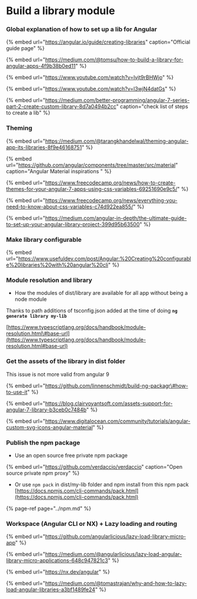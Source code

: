 # Build a library module

### Global explanation of how to set up a lib for Angular 

{% embed url="https://angular.io/guide/creating-libraries" caption="Official guide page" %}

{% embed url="https://medium.com/@tomsu/how-to-build-a-library-for-angular-apps-4f9b38b0ed11" %}

{% embed url="https://www.youtube.com/watch?v=lvjt9rBHWjo" %}

{% embed url="https://www.youtube.com/watch?v=l3wjN4datGs" %}

{% embed url="https://medium.com/better-programming/angular-7-series-part-2-create-custom-library-8d7a0494b2cc" caption="check list of steps to create a lib" %}

### 

### Theming 

{% embed url="https://medium.com/@tarangkhandelwal/theming-angular-app-its-libraries-8f9e46168751" %}

{% embed url="https://github.com/angular/components/tree/master/src/material" caption="Angular Material inspirations " %}

{% embed url="https://www.freecodecamp.org/news/how-to-create-themes-for-your-angular-7-apps-using-css-variables-69251690e9c5/" %}

{% embed url="https://www.freecodecamp.org/news/everything-you-need-to-know-about-css-variables-c74d922ea855/" %}

{% embed url="https://medium.com/angular-in-depth/the-ultimate-guide-to-set-up-your-angular-library-project-399d95b63500" %}

### 

### Make library configurable  

{% embed url="https://www.usefuldev.com/post/Angular:%20Creating%20configurable%20libraries%20with%20angular%20cli" %}

###  

### Module resolution and library 

* How the modules of dist/library are available for all app without being a node module 

Thanks to path additions of tsconfig.json added at the time of doing **`ng generate library my-lib`**

[https://www.typescriptlang.org/docs/handbook/module-resolution.html\#base-url](https://www.typescriptlang.org/docs/handbook/module-resolution.html#base-url)

### 

### Get the assets of the library in dist folder 

This issue is not more valid from angular 9

{% embed url="https://github.com/linnenschmidt/build-ng-packagr\#how-to-use-it" %}

{% embed url="https://blog.clairvoyantsoft.com/assets-support-for-angular-7-library-b3ceb0c7484b" %}

{% embed url="https://www.digitalocean.com/community/tutorials/angular-custom-svg-icons-angular-material" %}

### 

### Publish the npm package 

* Use an open source free private npm package

{% embed url="https://github.com/verdaccio/verdaccio" caption="Open source private npm proxy" %}

* Or use `npm pack` in dist/my-lib folder and npm install from this npm pack [https://docs.npmjs.com/cli-commands/pack.html](https://docs.npmjs.com/cli-commands/pack.html)

{% page-ref page="../npm.md" %}

### Workspace \(Angular CLI or NX\) + Lazy loading and routing

{% embed url="https://github.com/angularlicious/lazy-load-library-micro-app" %}

{% embed url="https://medium.com/@angularlicious/lazy-load-angular-library-micro-applications-648c947821c3" %}

{% embed url="https://nx.dev/angular" %}

{% embed url="https://medium.com/@tomastrajan/why-and-how-to-lazy-load-angular-libraries-a3bf1489fe24" %}



